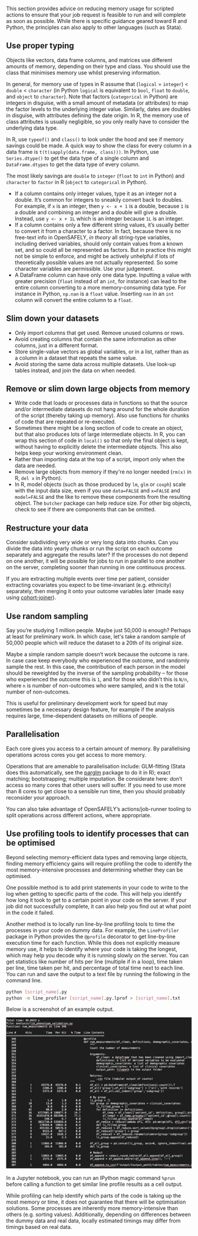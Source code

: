 This section provides advice on reducing memory usage for scripted actions to ensure that your job request is feasible to run and will complete as soon as possible. While there is specific guidance geared toward R and Python, the principles can also apply to other languages (such as Stata).

## Use proper typing

Objects like vectors, data frame columns, and matrices use different amounts of memory, depending on their type and class. You should use the class that minimises memory use whilst preserving information. 

In general, for memory use of types in R assume that (`logical` = `integer`) < `double` < `character` (in Python `logical` is equivalent to `bool`, `float` to `double`, and `object` to `character`). Note that factors (`categorical` in Python) are integers in disguise, with a small amount of metadata (or attributes) to map the factor levels to the underlying integer value. Similarly, dates are doubles in disguise, with attributes defining the date origin. In R, the memory use of class attributes is usually negligible, so you only really have to consider the underlying data type.

In R, use `typeof()` and `class()` to look under the hood and see if memory savings could be made. A quick way to show the class for every column in a data frame is `t(t(sapply(data.frame, class)))`. In Python, use `Series.dtype()` to get the data type of a single column and `DataFrame.dtypes` to get the data type of every column.

The most likely savings are `double` to `integer` (`float` to `int` in Python) and `character` to `factor` in R (`object` to `categorical` in Python).

* If a column contains only integer values, type it as an integer not a double. It’s common for integers to sneakily convert back to doubles. For example, if `x` is an integer, then `y <- x + 1` is a double, because `1` is a double and combining an integer and a double will give a double. Instead, use `y <- x + 1L` which is an integer because `1L` is an integer.
* If a column contains only a few different string values, it’s usually better to convert it from a character to a factor. In fact, because there is no free-text info in OpenSAFELY, _in theory_ all string-type variables, including derived variables, should only contain values from a known set, and so could all be represented as factors. But in practice this might not be simple to enforce, and might be actively unhelpful if lots of theoretically possible values are not actually represented. So some character variables are permissible. Use your judgement.
* A DataFrame column can have only one data type. Inputting a value with greater precision (`float` instead of an `int`, for instance) can lead to the entire column converting to a more memory-consuming data type. For instance in Python, `np.nan` is a `float` value. Inserting `nan` in an `int` column will convert the entire column to a `float`. 

## Slim down your datasets

* Only import columns that get used. Remove unused columns or rows.
* Avoid creating columns that contain the same information as other columns, just in a different format.
* Store single-value vectors as global variables, or in a list, rather than as a column in a dataset that repeats the same value.
* Avoid storing the same data across multiple datasets. Use look-up tables instead, and join the data on when needed.

## Remove or slim down large objects from memory

* Write code that loads or processes data in functions so that the source and/or intermediate datasets do not hang around for the whole duration of the script (thereby taking up memory). Also use functions for chunks of code that are repeated or re-executed.
* Sometimes there might be a long section of code to create an object, but that also produces lots of large intermediate objects. In R, you can wrap this section of code in `local()` so that only the final object is kept, without having to explicitly delete the intermediate objects. This also helps keep your working environment clean.
* Rather than importing data at the top of a script, import only when the data are needed. 
* Remove large objects from memory if they're no longer needed (`rm(x)` in R, `del x` in Python).
* In R, model objects (such as those produced by `lm`, `glm` or `coxph`) scale with the input data size, even if you use `data=FALSE` and `x=FALSE` and `model=FALSE` and the like to remove these components from the resulting object. The `butcher` package can help reduce size. For other big objects, check to see if there are components that can be omitted.

## Restructure your data 

Consider subdividing very wide or very long data into chunks. Can you divide the data into yearly chunks or run the script on each outcome separately and aggregate the results later? If the processes do not depend on one another, it will be possible for jobs to run in parallel to one another on the server, completing sooner than running in one continuous process. 

If you are extracting multiple events over time per patient, consider extracting covariates you expect to be time-invariant (e.g. ethnicity) separately, then merging it onto your outcome variables later (made easy using [cohort-joiner](https://actions.opensafely.org/actions/cohort-joiner/v0.0.27/)).

## Use random sampling

Say you’re studying 1 million people. Maybe just 50,000 is enough? Perhaps at least for preliminary work. In which case, let's take a random sample of 50,000 people which will reduce the dataset to a 20th of its original size.

Maybe a simple random sample doesn’t work because the outcome is rare. In case case keep everybody who experienced the outcome, and randomly sample the rest. In this case, the contribution of each person in the model should be reweighted by the inverse of the sampling probability – for those who experienced the outcome this is `1`, and for those who didn’t this is `N/n`, where `n` is number of non-outcomes who were sampled, and `N` is the total number of non-outcomes.

This is useful for preliminary development work for speed but may sometimes be a necessary design feature, for example if the analysis requires large, time-dependent datasets on millions of people.

## Parallelisation

Each core gives you access to a certain amount of memory. By parallelising operations across cores you get access to more memory.

Operations that are amenable to parallelisation include: GLM-fitting (Stata does this automatically, see the [parglm](https://cran.r-project.org/web/packages/parglm/index.html) package to do it in R); exact matching; bootstrapping; multiple imputation. Be considerate here: don’t access so many cores that other users will suffer. If you need to use more than 8 cores to get close to a sensible run time, then you should probably reconsider your approach.

You can also take advantage of OpenSAFELY’s actions/job-runner tooling to split operations across different actions, where appropriate.

## Use profiling tools to identify processes that can be optimised

Beyond selecting memory-efficient data types and removing large objects, finding memory efficiency gains will require profiling the code to identify the most memory-intensive processes and determining whether they can be optimised.

One possible method is to add print statements in your code to write to the log when getting to specific parts of the code. This will help you identify how long it took to get to a certain point in your code on the server. If your job did not successfully complete, it can also help you find out at what point in the code it failed.

Another method is to locally run line-by-line profiling tools to time the processes in your code on dummy data. For example, the `LineProfiler` package in Python provides the `@profile` decorator to get line-by-line execution time for each function. While this does not explicitly measure memory use, it helps to identify where your code is taking the longest, which may help you decode why it is running slowly on the server. You can get statistics like number of hits per line (multiple if in a loop), time taken per line, time taken per hit, and percentage of total time next to each line. You can run and save the output to a text file by running the following in the command line.

```bash
python [script_name].py
python -m line_profiler [script_name].py.lprof > [script_name].txt
```

Below is a screenshot of an example output.

![Example output from line profiler on dummy data](images/line-profiler-output-dummy-data.png)

In a Jupyter notebook, you can run an IPython magic command `%prun` before calling a function to get similar line profile results as a cell output.

While profiling can help identify which parts of the code is taking up the most memory or time, it does not guarantee that there will be optimisation solutions. Some processes are inherently more memory-intensive than others (e.g. sorting values). Additionally, depending on differences between the dummy data and real data, locally estimated timings may differ from timings based on real data.
